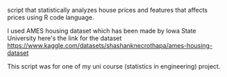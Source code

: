 script that statistically analyzes house prices and features that affects prices using R code language.

I used AMES housing dataset which has been made by Iowa State University here's the link for the dataset https://www.kaggle.com/datasets/shashanknecrothapa/ames-housing-dataset

This script was for one of my uni course (statistics in engineering) project.
